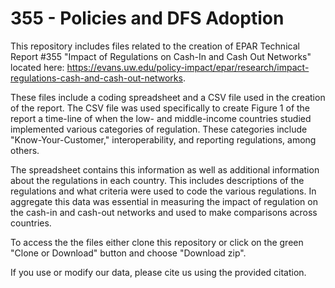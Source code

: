 355 - Policies and DFS Adoption
===============================

This repository includes files related to the creation of EPAR Technical
Report #355
"Impact of Regulations on Cash-In and Cash Out Networks" located here:
https://evans.uw.edu/policy-impact/epar/research/impact-regulations-cash-and-cash-out-networks.

These files include a coding spreadsheet and a CSV file used in the creation 
of the report. The CSV file was used specifically to create Figure 1 of the
report a time-line of when the low- and middle-income countries studied
implemented various categories of regulation. These categories include
"Know-Your-Customer," interoperability, and reporting regulations, among
others.

The spreadsheet contains this information as well as additional information 
about the regulations in each country. This includes descriptions of the 
regulations and what criteria were used to code the various regulations. In
aggregate this data was essential in measuring the impact of regulation on the
cash-in and cash-out networks and used to make comparisons across countries. 

To access the the files either clone this repository or click on the green
"Clone or Download" button and choose "Download zip".

If you use or modify our data, please cite us using the provided citation.
